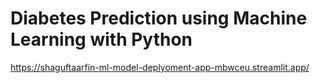 # Diabetes Prediction using Machine Learning with Python
https://shaguftaarfin-ml-model-deplyoment-app-mbwceu.streamlit.app/
